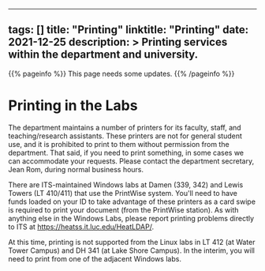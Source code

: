 ______________________________________________________________________

## tags: [] title: "Printing" linktitle: "Printing" date: 2021-12-25 description: > Printing services within the department and university.

{{% pageinfo %}} This page needs some updates. {{% /pageinfo %}}

# Printing in the Labs

The department maintains a number of printers for its faculty, staff, and
teaching/research assistants. These printers are not for general student use,
and it is prohibited to print to them without permission from the department.
That said, if you need to print something, in some cases we can accommodate your
requests. Please contact the department secretary, Jean Rom, during normal
business hours.

There are ITS-maintained Windows labs at Damen (339, 342) and Lewis Towers (LT
410/411) that use the PrintWise system. You'll need to have funds loaded on your
ID to take advantage of these printers as a card swipe is required to print your
document (from the PrintWise station). As with anything else in the Windows
Labs, please report printing problems directly to ITS at
<https://heatss.it.luc.edu/HeatLDAP/>.

At this time, printing is not supported from the Linux labs in LT 412 (at Water
Tower Campus) and DH 341 (at Lake Shore Campus). In the interim, you will need
to print from one of the adjacent Windows labs.
